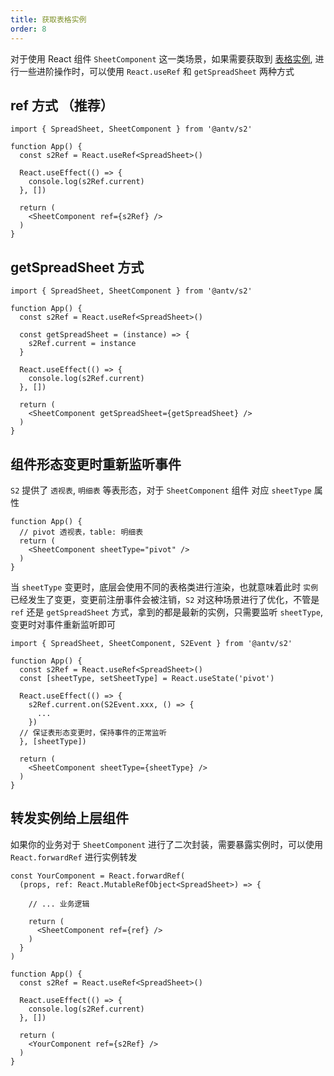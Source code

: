```yaml
---
title: 获取表格实例
order: 8
---
```


对于使用 React 组件 `SheetComponent` 这一类场景，如果需要获取到 [表格实例](zh/docs/api/basic-class/spreadsheet), 进行一些进阶操作时，可以使用 `React.useRef` 和 `getSpreadSheet` 两种方式

## ref 方式 （推荐）

```tsx
import { SpreadSheet, SheetComponent } from '@antv/s2'

function App() {
  const s2Ref = React.useRef<SpreadSheet>()

  React.useEffect(() => {
    console.log(s2Ref.current)
  }, [])

  return (
    <SheetComponent ref={s2Ref} />
  )
}
```

## getSpreadSheet 方式

```tsx
import { SpreadSheet, SheetComponent } from '@antv/s2'

function App() {
  const s2Ref = React.useRef<SpreadSheet>()

  const getSpreadSheet = (instance) => {
    s2Ref.current = instance
  }

  React.useEffect(() => {
    console.log(s2Ref.current)
  }, [])

  return (
    <SheetComponent getSpreadSheet={getSpreadSheet} />
  )
}
```

## 组件形态变更时重新监听事件

`S2` 提供了 `透视表`, `明细表` 等表形态，对于 `SheetComponent` 组件 对应 `sheetType` 属性

```tsx
function App() {
  // pivot 透视表，table: 明细表
  return (
    <SheetComponent sheetType="pivot" />
  )
}
```

当 `sheetType` 变更时，底层会使用不同的表格类进行渲染，也就意味着此时 `实例` 已经发生了变更，变更前注册事件会被注销，`S2` 对这种场景进行了优化，不管是 `ref` 还是 `getSpreadSheet` 方式，拿到的都是最新的实例，只需要监听 `sheetType`, 变更时对事件重新监听即可

```tsx
import { SpreadSheet, SheetComponent, S2Event } from '@antv/s2'

function App() {
  const s2Ref = React.useRef<SpreadSheet>()
  const [sheetType, setSheetType] = React.useState('pivot')

  React.useEffect(() => {
    s2Ref.current.on(S2Event.xxx, () => {
      ...
    })
  // 保证表形态变更时，保持事件的正常监听
  }, [sheetType])

  return (
    <SheetComponent sheetType={sheetType} />
  )
}
```

## 转发实例给上层组件

如果你的业务对于 `SheetComponent` 进行了二次封装，需要暴露实例时，可以使用 `React.forwardRef` 进行实例转发

```tsx
const YourComponent = React.forwardRef(
  (props, ref: React.MutableRefObject<SpreadSheet>) => {

    // ... 业务逻辑

    return (
      <SheetComponent ref={ref} />
    )
  }
)

function App() {
  const s2Ref = React.useRef<SpreadSheet>()

  React.useEffect(() => {
    console.log(s2Ref.current)
  }, [])

  return (
    <YourComponent ref={s2Ref} />
  )
}
```
